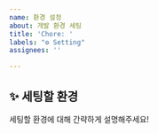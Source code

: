 ```yaml
---
name: 환경 설정
about: 개발 환경 세팅
title: 'Chore: '
labels: "⚙ Setting"
assignees: ''

---
```


## ✨ 세팅할 환경
세팅할 환경에 대해 간략하게 설명해주세요!

<br>

[//]: # (### 📕 래퍼런스)
